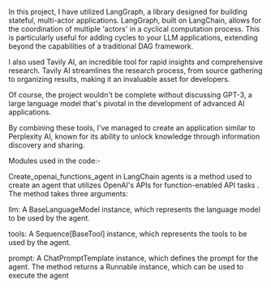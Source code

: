 
In this project, I have utilized LangGraph, a library designed for building stateful, multi-actor applications. LangGraph, built on LangChain, allows for the coordination of multiple 'actors' in a cyclical computation process. This is particularly useful for adding cycles to your LLM applications, extending beyond the capabilities of a traditional DAG framework.

I also used Tavily AI, an incredible tool for rapid insights and comprehensive research. Tavily AI streamlines the research process, from source gathering to organizing results, making it an invaluable asset for developers.

Of course, the project wouldn't be complete without discussing GPT-3, a large language model that's pivotal in the development of advanced AI applications.

By combining these tools, I've managed to create an application similar to Perplexity AI, known for its ability to unlock knowledge through information discovery and sharing.

Modules used in the code:-

Create_openai_functions_agent in LangChain agents is a method used to create an agent that utilizes OpenAI's APIs for function-enabled API tasks . 
The method takes three arguments: 

llm: A BaseLanguageModel instance, which represents the language model to be used by the agent. 

tools: A Sequence[BaseTool] instance, which represents the tools to be used by the agent. 

prompt: A ChatPromptTemplate instance, which defines the prompt for the agent. The method returns a Runnable instance, which can be used to execute the agent
